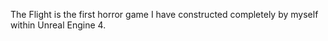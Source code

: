 The Flight is the first horror game I have constructed completely by myself within Unreal Engine 4.
